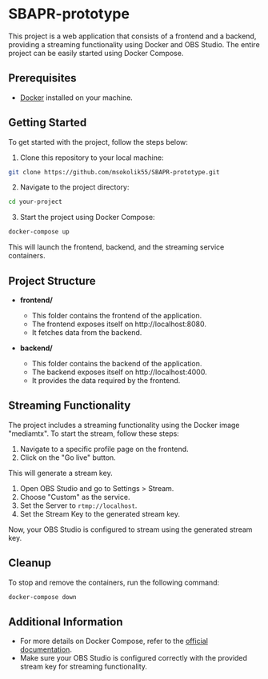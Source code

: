 # SBAPR-prototype

This project is a web application that consists of a frontend and a backend, providing a streaming functionality using Docker and OBS Studio. The entire project can be easily started using Docker Compose.

## Prerequisites

-   [Docker](https://www.docker.com/) installed on your machine.

## Getting Started

To get started with the project, follow the steps below:

1. Clone this repository to your local machine:

```bash
git clone https://github.com/msokolik55/SBAPR-prototype.git
```

2. Navigate to the project directory:

```bash
cd your-project
```

3. Start the project using Docker Compose:

```bash
docker-compose up
```

This will launch the frontend, backend, and the streaming service containers.

## Project Structure

-   **frontend/**

    -   This folder contains the frontend of the application.
    -   The frontend exposes itself on http://localhost:8080.
    -   It fetches data from the backend.

-   **backend/**

    -   This folder contains the backend of the application.
    -   The backend exposes itself on http://localhost:4000.
    -   It provides the data required by the frontend.

## Streaming Functionality

The project includes a streaming functionality using the Docker image "mediamtx". To start the stream, follow these steps:

1. Navigate to a specific profile page on the frontend.
2. Click on the "Go live" button.

This will generate a stream key.

1. Open OBS Studio and go to Settings > Stream.
2. Choose "Custom" as the service.
3. Set the Server to `rtmp://localhost`.
4. Set the Stream Key to the generated stream key.

Now, your OBS Studio is configured to stream using the generated stream key.

## Cleanup

To stop and remove the containers, run the following command:

```bash
docker-compose down
```

## Additional Information

-   For more details on Docker Compose, refer to the [official documentation](https://docs.docker.com/compose/).
-   Make sure your OBS Studio is configured correctly with the provided stream key for streaming functionality.
